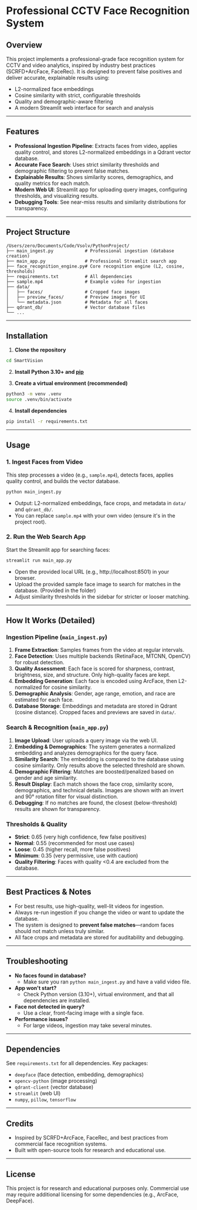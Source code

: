 # Professional CCTV Face Recognition System

## Overview

This project implements a professional-grade face recognition system for CCTV and video analytics, inspired by industry best practices (SCRFD+ArcFace, FaceRec). It is designed to prevent false positives and deliver accurate, explainable results using:
- L2-normalized face embeddings
- Cosine similarity with strict, configurable thresholds
- Quality and demographic-aware filtering
- A modern Streamlit web interface for search and analysis

---

## Features
- **Professional Ingestion Pipeline**: Extracts faces from video, applies quality control, and stores L2-normalized embeddings in a Qdrant vector database.
- **Accurate Face Search**: Uses strict similarity thresholds and demographic filtering to prevent false matches.
- **Explainable Results**: Shows similarity scores, demographics, and quality metrics for each match.
- **Modern Web UI**: Streamlit app for uploading query images, configuring thresholds, and visualizing results.
- **Debugging Tools**: See near-miss results and similarity distributions for transparency.

---

## Project Structure

```
/Users/zero/Documents/Code/Vsolv/PythonProject/
├── main_ingest.py            # Professional ingestion (database creation)
├── main_app.py               # Professional Streamlit search app
├── face_recognition_engine.py# Core recognition engine (L2, cosine, thresholds)
├── requirements.txt          # All dependencies
├── sample.mp4                # Example video for ingestion
├── data/
│   ├── faces/                # Cropped face images
│   ├── preview_faces/        # Preview images for UI
│   └── metadata.json         # Metadata for all faces
├── qdrant_db/                # Vector database files
└── ...
```

---

## Installation

1. **Clone the repository**

```bash
cd SmartVision
```

2. **Install Python 3.10+ and [pip](https://pip.pypa.io/en/stable/)**

3. **Create a virtual environment (recommended)**

```bash
python3 -m venv .venv
source .venv/bin/activate
```

4. **Install dependencies**

```bash
pip install -r requirements.txt
```

---

## Usage

### 1. Ingest Faces from Video

This step processes a video (e.g., `sample.mp4`), detects faces, applies quality control, and builds the vector database.

```bash
python main_ingest.py
```
- Output: L2-normalized embeddings, face crops, and metadata in `data/` and `qdrant_db/`.
- You can replace `sample.mp4` with your own video (ensure it's in the project root).

### 2. Run the Web Search App

Start the Streamlit app for searching faces:

```bash
streamlit run main_app.py
```
- Open the provided local URL (e.g., http://localhost:8501) in your browser.
- Upload the provided sample face image to search for matches in the database. (Provided in the folder)
- Adjust similarity thresholds in the sidebar for stricter or looser matching.

---

## How It Works (Detailed)

### Ingestion Pipeline (`main_ingest.py`)
1. **Frame Extraction**: Samples frames from the video at regular intervals.
2. **Face Detection**: Uses multiple backends (RetinaFace, MTCNN, OpenCV) for robust detection.
3. **Quality Assessment**: Each face is scored for sharpness, contrast, brightness, size, and structure. Only high-quality faces are kept.
4. **Embedding Generation**: Each face is encoded using ArcFace, then L2-normalized for cosine similarity.
5. **Demographic Analysis**: Gender, age range, emotion, and race are estimated for each face.
6. **Database Storage**: Embeddings and metadata are stored in Qdrant (cosine distance). Cropped faces and previews are saved in `data/`.

### Search & Recognition (`main_app.py`)
1. **Image Upload**: User uploads a query image via the web UI.
2. **Embedding & Demographics**: The system generates a normalized embedding and analyzes demographics for the query face.
3. **Similarity Search**: The embedding is compared to the database using cosine similarity. Only results above the selected threshold are shown.
4. **Demographic Filtering**: Matches are boosted/penalized based on gender and age similarity.
5. **Result Display**: Each match shows the face crop, similarity score, demographics, and technical details. Images are shown with an invert and 90° rotation filter for visual distinction.
6. **Debugging**: If no matches are found, the closest (below-threshold) results are shown for transparency.

### Thresholds & Quality
- **Strict**: 0.65 (very high confidence, few false positives)
- **Normal**: 0.55 (recommended for most use cases)
- **Loose**: 0.45 (higher recall, more false positives)
- **Minimum**: 0.35 (very permissive, use with caution)
- **Quality Filtering**: Faces with quality <0.4 are excluded from the database.

---

## Best Practices & Notes
- For best results, use high-quality, well-lit videos for ingestion.
- Always re-run ingestion if you change the video or want to update the database.
- The system is designed to **prevent false matches**—random faces should not match unless truly similar.
- All face crops and metadata are stored for auditability and debugging.

---

## Troubleshooting
- **No faces found in database?**
  - Make sure you ran `python main_ingest.py` and have a valid video file.
- **App won't start?**
  - Check Python version (3.10+), virtual environment, and that all dependencies are installed.
- **Face not detected in query?**
  - Use a clear, front-facing image with a single face.
- **Performance issues?**
  - For large videos, ingestion may take several minutes.

---

## Dependencies
See `requirements.txt` for all dependencies. Key packages:
- `deepface` (face detection, embedding, demographics)
- `opencv-python` (image processing)
- `qdrant-client` (vector database)
- `streamlit` (web UI)
- `numpy`, `pillow`, `tensorflow`

---

## Credits
- Inspired by SCRFD+ArcFace, FaceRec, and best practices from commercial face recognition systems.
- Built with open-source tools for research and educational use.

---

## License
This project is for research and educational purposes only. Commercial use may require additional licensing for some dependencies (e.g., ArcFace, DeepFace).
